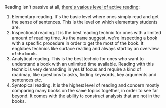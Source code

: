 Reading isn't passive at all, [there's various level of active reading](202106242157%20There's%20various%20level%20of%20active%20reading.md):

1. Elementary reading. It's the basic level where ones simply read and get the sense of sentences. This is the level on which elementary students are. 
3. Inspectional reading. It is the best reading technic for ones with a limited amount of reading time. As the name suggest, we're inspecting a book with a specific procedure in order to get the most of the book. It englobes technics like surface reading and always start by an overview of the book.
4. Analytical reading. This is the best technic for ones who want to understand a book with an unlimited time available. Reading with this technic is very demanding in yes kf focus and require a kind of roadmap, like questions to asks, finding keywords, key arguments and sentences etc.
5. Syntopical reading. It is the highest level of reading and concern mostly comparing many books on the same topics together, in order to see far beyond. It comes with the ability to construct analysis that are not in the books. 

